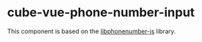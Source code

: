 # cube-vue-phone-number-input

This component is based on the [libphonenumber-js](https://github.com/catamphetamine/libphonenumber-js) library.
